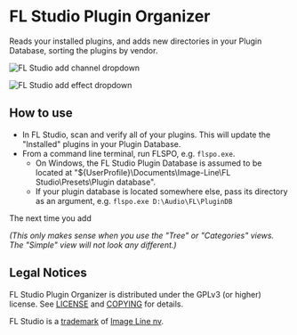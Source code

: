 # FL Studio Plugin Organizer

Reads your installed plugins, and adds new directories in your Plugin Database, sorting the plugins by vendor. 

![FL Studio add channel dropdown](https://www.laurencedougalmyers.net/media/images/flspo_v1.0.0_ss1.png)

![FL Studio add effect dropdown](https://www.laurencedougalmyers.net/media/images/flspo_v1.0.0_ss2.png)

## How to use

- In FL Studio, scan and verify all of your plugins. This will update the "Installed" plugins in your Plugin Database.
- From a command line terminal, run FLSPO, e.g. `flspo.exe`.
  - On Windows, the FL Studio Plugin Database is assumed to be located at "${UserProfile}\Documents\Image-Line\FL Studio\Presets\Plugin database".
  - If your plugin database is located somewhere else, pass its directory as an argument, e.g. `flspo.exe D:\Audio\FL\PluginDB`

The next time you add

_(This only makes sense when you use the "Tree" or "Categories" views. The "Simple" view will not look any different.)_

## Legal Notices

FL Studio Plugin Organizer is distributed under the GPLv3 (or higher) license. See [LICENSE](./LICENSE) and [COPYING](./COPYING) for details.

FL Studio is a [trademark](https://trademarks.justia.com/865/96/fl-86596929.html) of [Image Line nv](https://www.image-line.com/).
